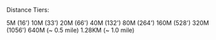 
Distance Tiers:

5M (16')
10M (33')
20M (66')
40M (132')
80M (264')
160M (528')
320M (1056')
640M (~ 0.5 mile)
1.28KM (~ 1.0 mile)